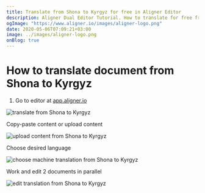 ```yaml
---
title: Translate from Shona to Kyrgyz for free in Aligner Editor
description: Aligner Dual Editor Tutorial. How to translate for free from Shona to Kyrgyz. Aligner is multilingual document management platform. 
ogImage: "https://www.aligner.io/images/aligner-logo.png"
date: 2020-05-06T07:09:21+03:00
image: ../images/aligner-logo.png
onBlog: true
---
```


# How to translate document from Shona to Kyrgyz

1. Go to editor at [app.aligner.io](https://app.aligner.io "Aligner App web page")

![translate from Shona to Kyrgyz](../aligner-blank-editor.png "translate from Shona to Kyrgyz")

Copy-paste content or upload content

![upload content from Shona to Kyrgyz](../aligner-uploaded-document.png "upload content from Shona to Kyrgyz")

Choose desired language

![choose machine translation from Shona to Kyrgyz](../aligner-language-dropdown.png "choose machine translation from Shona to Kyrgyz")

Work and edit 2 documents in parallel

![edit translation from Shona to Kyrgyz](../aligner-double-sitded-editor.png "edit translation from Shona to Kyrgyz")


